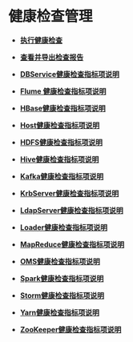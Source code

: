 # 健康检查管理<a name="ZH-CN_TOPIC_0173397575"></a>

-   **[执行健康检查](执行健康检查.md)**  

-   **[查看并导出检查报告](查看并导出检查报告.md)**  

-   **[DBService健康检查指标项说明](DBService健康检查指标项说明.md)**  

-   **[Flume 健康检查指标项说明](Flume-健康检查指标项说明.md)**  

-   **[HBase健康检查指标项说明](HBase健康检查指标项说明.md)**  

-   **[Host健康检查指标项说明](Host健康检查指标项说明.md)**  

-   **[HDFS健康检查指标项说明](HDFS健康检查指标项说明.md)**  

-   **[Hive健康检查指标项说明](Hive健康检查指标项说明.md)**  

-   **[Kafka健康检查指标项说明](Kafka健康检查指标项说明.md)**  

-   **[KrbServer健康检查指标项说明](KrbServer健康检查指标项说明.md)**  

-   **[LdapServer健康检查指标项说明](LdapServer健康检查指标项说明.md)**  

-   **[Loader健康检查指标项说明](Loader健康检查指标项说明.md)**  

-   **[MapReduce健康检查指标项说明](MapReduce健康检查指标项说明.md)**  

-   **[OMS健康检查指标项说明](OMS健康检查指标项说明.md)**  

-   **[Spark健康检查指标项说明](Spark健康检查指标项说明.md)**  

-   **[Storm健康检查指标项说明](Storm健康检查指标项说明.md)**  

-   **[Yarn健康检查指标项说明](Yarn健康检查指标项说明.md)**  

-   **[ZooKeeper健康检查指标项说明](ZooKeeper健康检查指标项说明.md)**  


